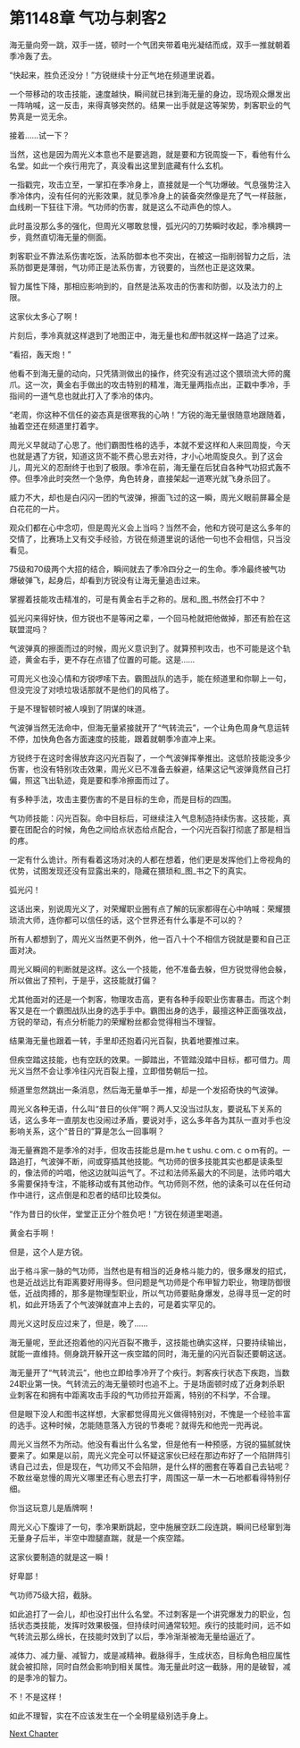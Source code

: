 # 第1148章 气功与刺客2

海无量向旁一跳，双手一搓，顿时一个气团夹带着电光凝结而成，双手一推就朝着季冷轰了去。

“快起来，胜负还没分！”方锐继续十分正气地在频道里说着。

一个带移动的攻击技能，速度越快，瞬间就已抹到海无量的身边，现场观众爆发出一阵呐喊，这一反击，来得真够突然的。结果一出手就是这等架势，刺客职业的气势真是一览无余。

接着……试一下？

当然，这也是因为周光义本意也不是要逃跑，就是要和方锐周旋一下，看他有什么名堂。如此一个疾行用完了，真没看出这里到底藏有什么玄机。

一指戳完，攻击立至，一掌扣在季冷身上，直接就是一个气功爆破。气息强势注入季冷体内，没有任何的光影效果，就见季冷身上的装备突然像是充了气一样鼓胀，血线刷一下狂往下滑。气功师的伤害，就是这么不动声色的惊人。

此时虽没那么多的强化，但周光义哪敢怠慢，弧光闪的刀势瞬时收起，季冷横跨一步，竟然直切海无量的侧面。

刺客职业不靠法系伤害吃饭，法系防御本也不突出，在被这一指削弱智力之后，法系防御更是薄弱，气功师正是法系伤害，方锐要的，当然也正是这效果。

智力属性下降，那相应影响到的，自然是法系攻击的伤害和防御，以及法力的上限。

这家伙太多心了啊！

片刻后，季冷真就这样退到了地图正中，海无量也和*图*书就这样一路追了过来。

“看招，轰天炮！”

他看不到海无量的动向，只凭猜测做出的操作，终究没有逃过这个猥琐流大师的魔爪。这一次，黄金右手做出的攻击特别的精准，海无量两指点出，正戳中季冷，手指间的一道气息也就此打入了季冷的体内。

“老周，你这种不信任的姿态真是很寒我的心呐！”方锐的海无量很随意地跟随着，抽着空还在频道里打着字。

周光义早就动了心思了。他们霸图性格的选手，本就不爱这样和人来回周旋，今天也就是遇了方锐，知道这货不能不费心思去对待，才小心地周旋良久。到了这会儿，周光义的忍耐终于也到了极限。季冷在前，海无量在后犹自各种气功招式轰不停。但季冷此时突然一个急停，角色转身，直接架起一道寒光就飞身杀回了。

威力不大，却也是白闪闪一团的气波弹，擦面飞过的这一瞬，周光义眼前屏幕全是白花花的一片。

观众们都在心中念叨，但是周光义会上当吗？当然不会，他和方锐可是这么多年的交情了，比赛场上又有交手经验，方锐在频道里说的话他一句也不会相信，只当没看见。

75级和70级两个大招的结合，瞬间就去了季冷四分之一的生命。季冷最终被气功爆破弹飞，起身后，却看到方锐没有让海无量追击过来。

掌握着技能攻击精准的，可是有黄金右手之称的。居和_图_书然会打不中？

弧光闪来得好快，但方锐也不是等闲之辈，一个回马枪就把他做掉，那还有脸在这联盟混吗？

气波弹真的擦面而过的时候，周光义意识到了。就算预判攻击，也不可能是这个轨迹，黄金右手，更不存在点错了位置的可能。这是……

可周光义也没心情和方锐啰嗦下去。霸图战队的选手，能在频道里和你聊上一句，但没完没了对喷垃圾话那就不是他们的风格了。

于是不理智顿时被人嗅到了阴谋的味道。

气波弹当然无法命中，但海无量紧接就开了“气转流云”，一个让角色周身气息运转不停，加快角色各方面速度的技能，跟着就朝季冷直冲上来。

方锐终于在这时舍得放弃这闪光百裂了，一个气波弹挥拳推出。这低阶技能没多少伤害，也没有特别攻击效果，周光义已不准备去躲避，结果这记气波弹竟然自己打偏，照这飞出轨迹，竟是要和季冷擦面而过了。

有多种手法，攻击主要伤害的不是目标的生命，而是目标的四围。

气功师技能：闪光百裂。命中目标后，可继续注入气息制造持续伤害。这技能，真要在团配合的时候，角色之间给点状态给点配合，一个闪光百裂打彻底了那是相当的疼。

一定有什么诡计。所有看着这场对决的人都在想着，他们更是发挥他们上帝视角的优势，试图发现还没有显露出来的，隐藏在猥琐和_图_书之下的真实。

弧光闪！

这话出来，别说周光义了，对荣耀职业圈有点了解的玩家都得在心中呐喊：荣耀猥琐流大师，连你都可以信任的话，这个世界还有什么事是不可以的？

所有人都想到了，周光义当然更不例外，他一百八十个不相信方锐就是要和自己正面对决。

周光义瞬间的判断就是这样。这么一个技能，他不准备去躲，但方锐觉得他会躲，所以做出了预判，于是乎，这技能就打偏？

尤其他面对的还是一个刺客，物理攻击高，更有各种手段职业伤害暴击。而这个刺客又是在一个霸图战队出身的选手手中。霸图出身的选手，最擅这种正面强攻战，方锐的举动，有点分析能力的荣耀粉丝都会觉得相当不理智。

结果海无量也跟着一转，手里却还抱着闪光百裂，执着地要推过来。

但疾空踏这技能，也有空跃的效果。一脚踏出，不管踏没踏中目标，都可借力。周光义当然不会让季冷往闪光百裂上撞，立即借势朝后一拉。

频道里忽然跳出一条消息，然后海无量单手一推，却是一个发招奇快的气波弹。

周光义各种无语，什么叫“昔日的伙伴”啊？两人又没当过队友，要说私下关系的话，这么多年一直朋友也没闹过矛盾，要说对手，这么多年各为其队一直对手也没影响关系，这个“昔日的”算是怎么一回事啊？

海无量赛跑不是季冷的对手，但攻击技能总是ｍ.heｔushu.ｃoｍ.ｃｏｍ有的。一路追打，气波弹不断，间或穿插其他技能。气功师的很多技能其实也都是读条型的，像法师的吟唱，他这边就叫运气了。不过和法师系最大的不同是，法师吟唱大多需要保持专注，不能移动或有其他动作。气功师则不然，他的读条可以在任何动作中进行，这点倒是和忍者的结印比较类似。

“作为昔日的伙伴，堂堂正正分个胜负吧！”方锐在频道里喝道。

黄金右手啊！

但是，这个人是方锐。

出于格斗家一脉的气功师，当然也是有相当的近身格斗能力的，很多爆发的招式，也是近战远比有距离要好用得多。但问题是气功师是个布甲智力职业，物理防御很低，近战肉搏的，那多是物理型职业，所以气功师要贴身爆发，总得寻觅一定的时机，如此开场丢了个气波弹就直冲上去的，可是着实罕见的。

周光义这时反应过来了，但是，晚了……

海无量呢，至此还抱着他的闪光百裂不撒手，这技能也确实这样，只要持续输出，就能一直维持。侧身跳开躲开这一疾空踏的同时，海无量的闪光百裂还要朝这送。

海无量开了“气转流云”，他也立即给季冷开了个疾行。刺客疾行状态下疾跑，当数24职业第一快。气转流云的海无量顿时也追不上。于是场面顿时成了近身刺杀职业刺客在和拥有中距离攻击手段的气功师拉开距离，特别的不科学，不合理。

但是眼下没人和图书这样想，大家都觉得周光义做得特别对，不愧是一个经验丰富的选手。这种时候，怎能随意落入方锐的节奏呢？就得先和他兜一兜再说。

周光义当然不为所动。他没有看出什么名堂，但是他有一种预感，方锐的猫腻就快要来了。如果是以前，周光义完全可以怀疑这家伙已经在那边布好了一个陷阱阵引诱自己过去，但是现在，气功师又不会陷阱，是什么样的圈套在等着自己去钻呢？不敢丝毫怠慢的周光义哪里还有心思去打字，周围这一草一木一石地都看得特别仔细。

你当这玩意儿是盾牌啊！

周光义心下腹诽了一句，季冷果断跳起，空中施展空跃二段连跳，瞬间已经窜到海无量身子后半，半空中蹬腿直踹，就是一个疾空踏。

这家伙要制造的就是这一瞬！

好卑鄙！

气功师75级大招，截脉。

如此追打了一会儿，却也没打出什么名堂。不过刺客是一个讲究爆发力的职业，包括状态类技能，发挥时效果极强，但持续时间通常较短。疾行的技能时间，远不如气转流云那么绵长，在技能时效到了以后，季冷渐渐被海无量给逼近了。

减体力、减力量、减智力，或是减精神。截脉得手，生成状态，目标角色相应属性就会被扣除，同时自然会影响到相关属性。海无量此时这一截脉，用的是破智，减的是季冷的智力。

不！不是这样！

如此不理智，实在不应该发生在一个全明星级别选手身上。



[Next Chapter](%E7%AC%AC1149%E7%AB%A0%20%E6%B0%94%E5%8A%9F%E5%92%8C%E5%88%BA%E5%AE%A23.md)